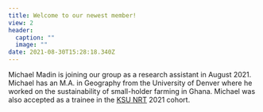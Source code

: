 ```yaml
---
title: Welcome to our newest member!
view: 2
header:
  caption: ""
  image: ""
date: 2021-08-30T15:28:18.340Z
---
```

Michael Madin is joining our group as a research assistant in August 2021. Michael has an M.A. in Geography from the University of Denver where he worked on the sustainability of small-holder farming in Ghana. Michael was also accepted as a  trainee in the [KSU NRT](http://nrt.research.ksu.edu/) 2021 cohort.